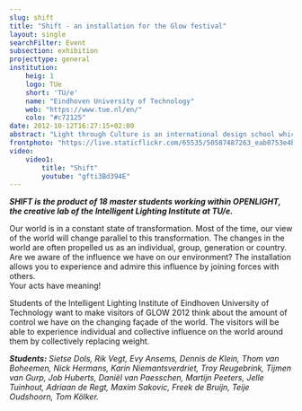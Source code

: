 ```yaml
---
slug: shift
title: "Shift - an installation for the Glow festival"
layout: single
searchFilter: Event
subsection: exhibition
projecttype: general
institution:
    heig: 1
    logo: TUe
    short: 'TU/e'
    name: "Eindhoven University of Technology"
    web: "https://www.tue.nl/en/"
    colo: "#c72125"
date: 2012-10-12T16:27:15+02:00
abstract: "Light through Culture is an international design school which explores the theme of complexity in learning environments."
frontphoto: "https://live.staticflickr.com/65535/50587487263_eab0753e4b.jpg"
video:
    video1:
        title: "Shift"
        youtube: "gfti3Bd394E"
---
```


***SHIFT is the product of 18 master students working within OPENLIGHT, the creative lab of the Intelligent Lighting Institute at TU/e.***

Our world is in a constant state of transformation. Most of the time, our view of the world will change parallel to this transformation. The changes in the world are often propelled us as an individual, group, generation or country. Are we aware of the influence we have on our environment? The installation allows you to experience and admire this influence by joining forces with others.<br>Your acts have meaning!

Students of the Intelligent Lighting Institute of Eindhoven University of Technology want to make visitors of GLOW 2012 think about the amount of control we have on the changing façade of the world. The visitors will be able to experience individual and collective influence on the world around them by collectively replacing weight.

***Students:*** *Sietse Dols, Rik Vegt, Evy Ansems, Dennis de Klein, Thom van Boheemen, Nick Hermans, Karin Niemantsverdriet, Troy Reugebrink, Tijmen van Gurp, Job Huberts, Daniël van Paesschen, Martijn Peeters, Jelle Tuinhout, Adriaan de Regt, Maxim Sakovic, Freek de Bruijn, Teije Oudshoorn, Tom Kölker.*